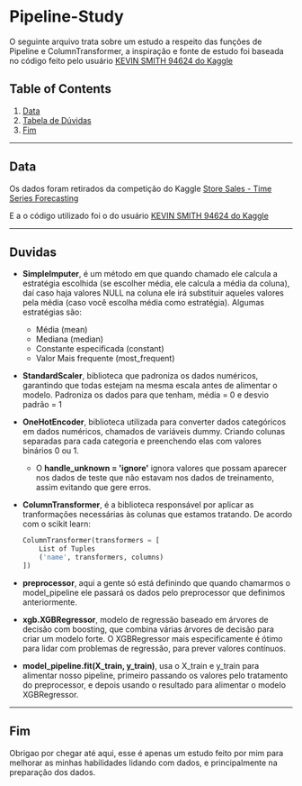 # **Pipeline-Study**

O seguinte arquivo trata sobre um estudo a respeito das funções de Pipeline e ColumnTransformer, a inspiração e fonte de estudo foi baseada no código feito pelo usuário [KEVIN SMITH 94624 do Kaggle](https://www.kaggle.com/code/kevinsmith94624/time-series-forecasting) 

## **Table of Contents**
1. [Data](#data)
2. [Tabela de Dúvidas](#duvidas)
3. [Fim](#fim)



---

## **Data**

Os dados foram retirados da competição do Kaggle [Store Sales - Time Series Forecasting](https://www.kaggle.com/competitionsstore-sales-time-series-forecasting/data?select=train.csv)

E a o código utilizado foi o do usuário [KEVIN SMITH 94624 do Kaggle](https://www.kaggle.com/code/kevinsmith94624/time-series-forecasting) 

---

## **Duvidas**

* **SimpleImputer**, é um método em que quando chamado ele calcula a estratégia escolhida (se escolher média, ele calcula a média da coluna), daí caso haja valores NULL na coluna ele irá substituir aqueles valores pela média (caso você escolha média como estratégia). Algumas estratégias são:
    * Média (mean)
    * Mediana (median)
    * Constante especificada (constant)
    * Valor Mais frequente (most_frequent)

* **StandardScaler**, biblioteca que padroniza os dados numéricos, garantindo que todas estejam na mesma escala antes de alimentar o modelo. Padroniza os dados para que tenham, média = 0 e desvio padrão = 1

* **OneHotEncoder**, biblioteca utilizada para converter dados categóricos em dados numéricos, chamados de variáveis dummy. Criando colunas separadas para cada categoria e preenchendo elas com valores binários 0 ou 1.
    * O **handle_unknown = 'ignore'** ignora valores que possam aparecer nos dados de teste que não estavam nos dados de treinamento, assim evitando que gere erros. 


* **ColumnTransformer**, é a biblioteca responsável por aplicar as tranformações necessárias às colunas que estamos tratando. De acordo com o scikit learn:
    ```python
    ColumnTransformer(transformers = [
        List of Tuples
        ('name', transformers, columns)
    ])
    ```

* **preprocessor**, aqui a gente só está definindo que quando chamarmos o model_pipeline ele passará os dados pelo preprocessor que definimos anteriormente.

* **xgb.XGBRegressor**, modelo de regressão baseado em árvores de decisão com boosting, que combina várias árvores de decisão para criar um modelo forte. O XGBRegressor mais especificamente é ótimo para lidar com problemas de regressão, para prever valores contínuos.

* **model_pipeline.fit(X_train, y_train)**, usa o X_train e y_train para alimentar nosso pipeline, primeiro passando os valores pelo tratamento do preprocessor, e depois usando o resultado para alimentar o modelo XGBRegressor.

---

## **Fim**

Obrigao por chegar até aqui, esse é apenas um estudo feito por mim para melhorar as minhas habilidades lidando com dados, e principalmente na preparação dos dados.
